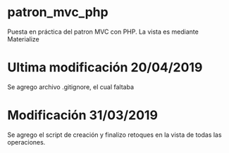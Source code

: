 # patron_mvc_php
Puesta en práctica del patron MVC con PHP. La vista es mediante Materialize

# Ultima modificación 20/04/2019
Se agrego archivo .gitignore, el cual faltaba

# Modificación 31/03/2019
Se agrego el script de creación y finalizo retoques en la vista de todas las operaciones. 
